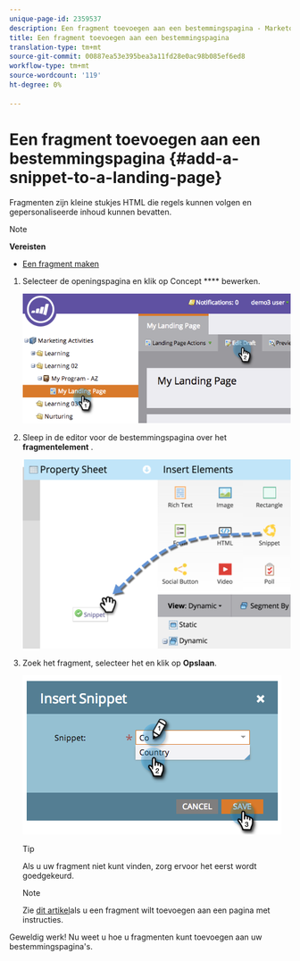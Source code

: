 ```yaml
---
unique-page-id: 2359537
description: Een fragment toevoegen aan een bestemmingspagina - Marketo Docs - Productdocumentatie
title: Een fragment toevoegen aan een bestemmingspagina
translation-type: tm+mt
source-git-commit: 00887ea53e395bea3a11fd28e0ac98b085ef6ed8
workflow-type: tm+mt
source-wordcount: '119'
ht-degree: 0%

---
```



# Een fragment toevoegen aan een bestemmingspagina {#add-a-snippet-to-a-landing-page}

Fragmenten zijn kleine stukjes HTML die regels kunnen volgen en gepersonaliseerde inhoud kunnen bevatten.

>[!NOTE]
>
>**Vereisten**
>
>* [Een fragment maken](../../../../product-docs/personalization/segmentation-and-snippets/snippets/create-a-snippet.md)

>



1. Selecteer de openingspagina en klik op Concept **** bewerken.

   ![](assets/image2014-9-16-15-3a4-3a28.png)

1. Sleep in de editor voor de bestemmingspagina over het **fragmentelement** .

   ![](assets/image2015-5-21-12-3a46-3a34.png)

1. Zoek het fragment, selecteer het en klik op **Opslaan**.

   ![](assets/image2014-9-16-15-3a4-3a14.png)

   >[!TIP]
   >
   >Als u uw fragment niet kunt vinden, zorg ervoor het eerst wordt goedgekeurd.

   >[!NOTE]
   >
   >Zie [dit artikel](https://docs.marketo.com/display/public/DOCS/Create+a+Guided+Landing+Page+Template)als u een fragment wilt toevoegen aan een pagina met instructies.

Geweldig werk! Nu weet u hoe u fragmenten kunt toevoegen aan uw bestemmingspagina&#39;s.
